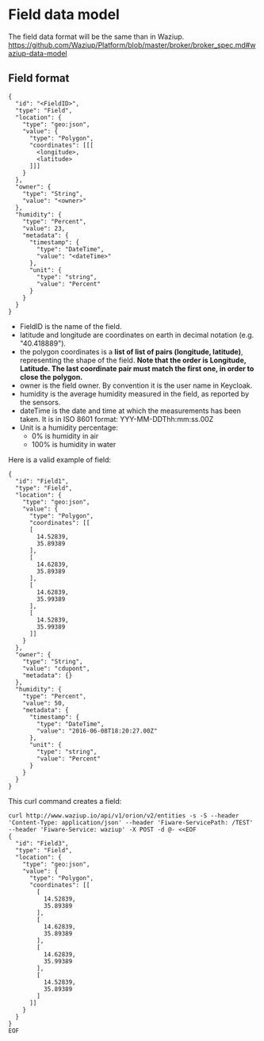 
Field data model
================

The field data format will be the same than in Waziup.
https://github.com/Waziup/Platform/blob/master/broker/broker_spec.md#waziup-data-model

Field format
------------

```
{
  "id": "<FieldID>",
  "type": "Field",
  "location": {
    "type": "geo:json",
    "value": {
      "type": "Polygon",
      "coordinates": [[[
        <longitude>,
        <latitude>
      ]]]
    }
  },
  "owner": {
    "type": "String",
    "value": "<owner>"
  },
  "humidity": {
    "type": "Percent",
    "value": 23,
    "metadata": {
      "timestamp": {
        "type": "DateTime",
        "value": "<dateTime>"
      },
      "unit": {
        "type": "string",
        "value": "Percent"
      }
    }
  }
}
```

- FieldID is the name of the field.
- latitude and longitude are coordinates on earth in decimal notation (e.g. "40.418889").
- the polygon coordinates is a **list of list of pairs (longitude, latitude)**, representing the shape of the field.
**Note that the order is Longitude, Latitude. The last coordinate pair must match the first one, in order to close the polygon.**
- owner is the field owner. By convention it is the user name in Keycloak.
- humidity is the average humidity measured in the field, as reported by the sensors.
- dateTime is the date and time at which the measurements has been taken. It is in ISO 8601 format: YYY-MM-DDThh:mm:ss.00Z
- Unit is a humidity percentage:
  - 0% is humidity in air
  - 100% is humidity in water



Here is a valid example of field:
```
{
  "id": "Field1",
  "type": "Field",
  "location": {
    "type": "geo:json",
    "value": {
      "type": "Polygon",
      "coordinates": [[
      [
        14.52839,
        35.89389
      ],
      [
        14.62839,
        35.89389
      ],
      [
        14.62839,
        35.99389
      ],
      [
        14.52839,
        35.99389
      ]]
    }
  },
  "owner": {
    "type": "String",
    "value": "cdupont",
    "metadata": {}
  },
  "humidity": {
    "type": "Percent",
    "value": 50,
    "metadata": {
      "timestamp": {
        "type": "DateTime",
        "value": "2016-06-08T18:20:27.00Z"
      },
      "unit": {
        "type": "string",
        "value": "Percent"
      }
    }
  }
}
```

This curl command creates a field:
```
curl http://www.waziup.io/api/v1/orion/v2/entities -s -S --header 'Content-Type: application/json' --header 'Fiware-ServicePath: /TEST' --header 'Fiware-Service: waziup' -X POST -d @- <<EOF
{
  "id": "Field3",
  "type": "Field",
  "location": {
    "type": "geo:json",
    "value": {
      "type": "Polygon",
      "coordinates": [[
        [
          14.52839,
          35.89389
        ],
        [
          14.62839,
          35.89389
        ],
        [
          14.62839,
          35.99389
        ],
        [
          14.52839,
          35.89389
        ]
      ]]
    }
  }
}
EOF
```
